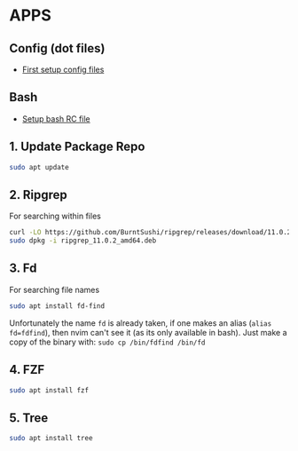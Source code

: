 # APPS

## Config (dot files)

- [First setup config files](https://github.com/michael-angelozzi/.config)

## Bash

- [Setup bash RC file](https://github.com/michael-angelozzi/.config/tree/master/bash)

## 1. Update Package Repo

```bash
sudo apt update
```

## 2. Ripgrep

For searching within files

```bash
curl -LO https://github.com/BurntSushi/ripgrep/releases/download/11.0.2/ripgrep_11.0.2_amd64.deb
sudo dpkg -i ripgrep_11.0.2_amd64.deb
```

## 3. Fd

For searching file names

```bash
sudo apt install fd-find
```

Unfortunately the name `fd` is already taken, if one makes an alias (`alias fd=fdfind`), then
nvim can't see it (as its only available in bash). Just make a copy of the binary with:
  `sudo cp /bin/fdfind /bin/fd`

## 4. FZF

```bash
sudo apt install fzf
```

## 5. Tree

```bash
sudo apt install tree
```

